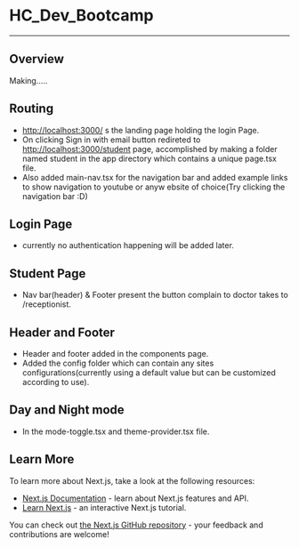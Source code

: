 # HC_Dev_Bootcamp

---

## Overview

Making.....

## Routing

- [http://localhost:3000/]() s the landing page holding the login Page.
- On clicking Sign in with email button redireted to [http://localhost:3000/student]() page, accomplished by making a folder named student in the app directory which contains a unique page.tsx file.
- Also added main-nav.tsx for the navigation bar and added example links to show navigation to youtube or anyw ebsite of choice(Try clicking the navigation bar :D)

## Login Page

- currently no authentication happening will be added later.

## Student Page

- Nav bar(header) & Footer present the button complain to doctor takes to /receptionist.

## Header and Footer

- Header and footer added in the components page.
- Added the config folder which can contain any sites configurations(currently using a default value but can be customized according to use).

## Day and Night mode

- In the mode-toggle.tsx and theme-provider.tsx file.

##

## Learn More

To learn more about Next.js, take a look at the following resources:

- [Next.js Documentation](https://nextjs.org/docs) - learn about Next.js features and API.
- [Learn Next.js](https://nextjs.org/learn) - an interactive Next.js tutorial.

You can check out [the Next.js GitHub repository](https://github.com/vercel/next.js) - your feedback and contributions are welcome!
